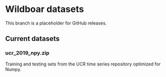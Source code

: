# Wildboar datasets

This branch is a placeholder for GitHub releases.

## Current datasets

### ucr_2019_npy.zip

Training and testing sets from the UCR time series repository optimized for Numpy.
